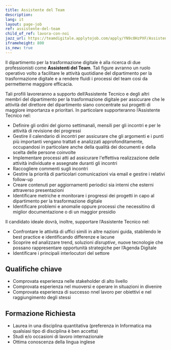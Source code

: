 ```yaml
---
title: Assistente del Team
description:
lang: it
layout: page-job
ref: assistente-del-team
child_of_ref: lavora-con-noi
jazz_url: https://teamdigitale.applytojob.com/apply/YN9c0HzPXF/Assistenti-Del-Team.html
iframeheight: 800
is_new: true
---
```


Il dipartimento per la trasformazione digitale è alla ricerca di due
professionisti come **Assistenti del Team**. Tali figure avranno un
ruolo operativo volto a facilitare le attività quotidiane del
dipartimento per la trasformazione digitale e a rendere fluidi i
processi del team così da permetterne maggiore efficacia.

Tali profili lavoreranno a supporto dell’Assistente Tecnico e degli
altri membri del dipartimento per la trasformazione digitale per
assicurare che le attività del direttore del dipartimento siano
concentrate sui progetti di maggiore importanza e prioritari. In
particolare supporteranno l’Assistente Tecnico nel:

-   Definire gli ordini del giorno settimanali, mensili per gli incontri
    e per le attività di revisione dei progressi
-   Gestire il calendario di incontri per assicurare che gli argomenti e
    i punti più importanti vengano trattati e analizzati
    approfonditamente, occupandosi in particolare anche della qualità
    dei documenti e della scelta delle persone coinvolte
-   Implementare processi atti ad assicurare l'effettiva realizzazione
    delle attività individuate e assegnate duranti gli incontri
-   Raccogliere commenti sugli incontri
-   Gestire la priorità di particolari comunicazioni via email e gestire
    i relativi follow-up
-   Creare contenuti per aggiornamenti periodici sia interni che esterni
    attraverso presentazioni
-   Identificare metriche e monitorare i progressi dei progetti in capo
    al dipartimento per la trasformazione digitale
-   Identificare problemi e anomalie oppure processi che necessitino di
    miglior documentazione o di un maggior presidio

Il candidato ideale dovrà, inoltre, supportare l’Assistente Tecnico nel:

-   Confrontare le attività di uffici simili in altre nazioni guida,
    stabilendo le best practice e identificando differenze e lacune
-   Scoprire ed analizzare trend, soluzioni *disruptive*, nuove tecnologie che
    possano rappresentare opportunità strategiche per l’Agenda Digitale
-   Identificare i principali interlocutori del settore

## Qualifiche chiave

-   Comprovata esperienza nelle stakeholder di alto livello
-   Comprovata esperienza nel muoversi e operare in situazioni in divenire
-   Comprovata esperienza di successo nnel lavoro per obiettivi e nel
    raggiungimento degli stessi

## Formazione Richiesta

-   Laurea in una disciplina quantitativa (preferenza in Informatica ma
    qualsiasi tipo di disciplina è ben accetta)
-   Studi e/o occasioni di lavoro internazionale
-   Ottima conoscenza della lingua inglese
